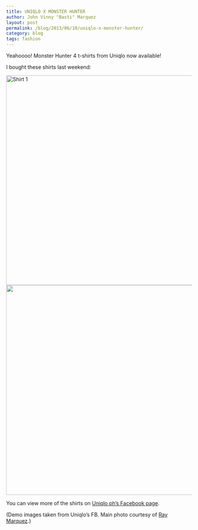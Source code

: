 ```yaml
---
title: UNIQLO X MONSTER HUNTER
author: John Vinny "Basti" Marquez
layout: post
permalink: /blog/2013/06/10/uniqlo-x-monster-hunter/
category: blog
tags: fashion
---
```

Yeahoooo! Monster Hunter 4 t-shirts from Uniqlo now available!

I bought these shirts last weekend:

<img alt="Shirt 1" src="https://fbcdn-sphotos-h-a.akamaihd.net/hphotos-ak-ash4/485582_487133004689789_1187176253_n.jpg" width="570" height="570" />

<img alt="" src="https://fbcdn-sphotos-b-a.akamaihd.net/hphotos-ak-ash3/945875_487132844689805_1260698038_n.jpg" width="570" height="570" />

You can view more of the shirts on <a href="https://www.facebook.com/media/set/?set=a.487132778023145.1073741847.236722239730868&type=1" target="_blank">Uniqlo ph&#8217;s Facebook page</a>.

(Demo images taken from Uniqlo&#8217;s FB. Main photo courtesy of <a href="http://rayvincentmarquez.com" target="_blank">Ray Marquez</a>.)